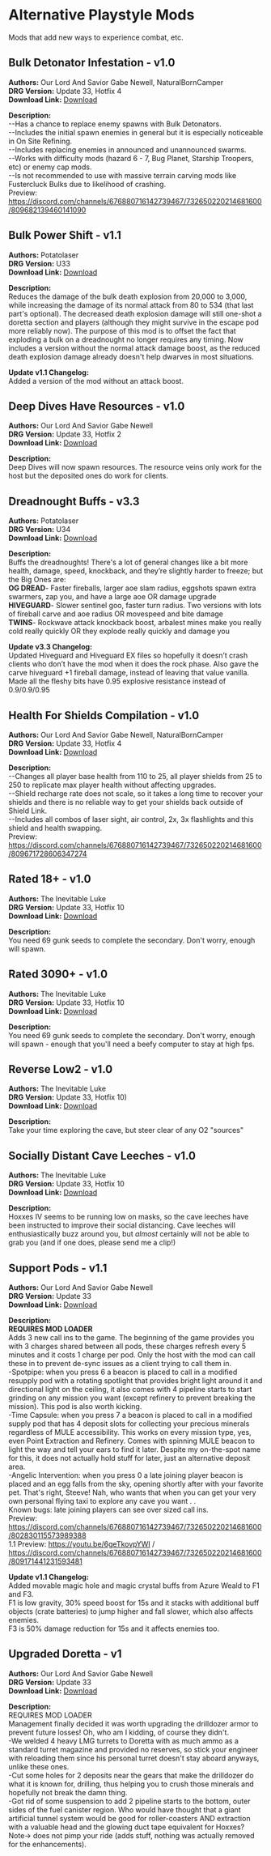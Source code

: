 # Alternative Playstyle Mods

Mods that add new ways to experience combat, etc.

<!-- mod list -->

## Bulk Detonator Infestation - v1.0
**Authors:** Our Lord And Savior Gabe Newell, NaturalBornCamper  
**DRG Version:** Update 33, Hotfix 4  
**Download Link:** [Download](https://github.com/ArcticEcho/DRG-Mods/raw/1419907276d205c78b48bc123874111edf812440/Gameplay/Gamemodes/Alternative%20playstyles/Bulk%20Detonator%20Infestation%20-%20V1.0%20_P.pak)  

**Description:**  
--Has a chance to replace enemy spawns with Bulk Detonators.  
--Includes the initial spawn enemies in general but it is especially noticeable in On Site Refining.  
--Includes replacing enemies in announced and unannounced swarms.    
--Works with difficulty mods (hazard 6 - 7, Bug Planet, Starship Troopers, etc) or enemy cap mods.  
--Is not recommended to use with massive terrain carving mods like Fustercluck Bulks due to likelihood of crashing.  
Preview: https://discord.com/channels/676880716142739467/732650220214681600/809682139460141090

## Bulk Power Shift - v1.1
**Authors:** Potatolaser  
**DRG Version:** U33  
**Download Link:** [Download](https://github.com/ArcticEcho/DRG-Mods/raw/c6b296a445a7f5e59d695a190cad5b991261e721/Gameplay/Gamemodes/Alternative%20playstyles/Bulk%20Power%20Shift%20-%20V1.1.zip)  

**Description:**  
Reduces the damage of the bulk death explosion from 20,000 to 3,000, while increasing the damage of its normal attack from 80 to 534 (that last part's optional). The decreased death explosion damage will still one-shot a doretta section and players (although they might survive in the escape pod more reliably now). The purpose of this mod is to offset the fact that exploding a bulk on a dreadnought no longer requires any timing. Now includes a version without the normal attack damage boost, as the reduced death explosion damage already doesn't help dwarves in most situations.

**Update v1.1 Changelog:**  
Added a version of the mod without an attack boost.

## Deep Dives Have Resources - v1.0
**Authors:** Our Lord And Savior Gabe Newell  
**DRG Version:** Update 33, Hotfix 2  
**Download Link:** [Download](https://github.com/ArcticEcho/DRG-Mods/raw/db3df3748dc39156b213cc248c41115d06de793b/Gameplay/Gamemodes/Alternative%20playstyles/Deep%20Dives%20Have%20Resources%20-%20V1.0%20_P.pak)  

**Description:**  
Deep Dives will now spawn resources.  The resource veins only work for the host but the deposited ones do work for clients.

## Dreadnought Buffs - v3.3
**Authors:** Potatolaser  
**DRG Version:** U34  
**Download Link:** [Download](https://github.com/ArcticEcho/DRG-Mods/raw/6d3fe89d9ef9e143f38b9edd9401cfc8a078ce23/Gameplay/Gamemodes/Alternative%20playstyles/Dreadnought%20Buffs%20-%20V3.3.zip)  

**Description:**  
Buffs the dreadnoughts! There's a lot of general changes like a bit more health, damage, speed, knockback, and they’re slightly harder to freeze; but the Big Ones are:  
**OG DREAD**- Faster fireballs, larger aoe slam radius, eggshots spawn extra swarmers, zap you, and have a large aoe OR damage upgrade  
**HIVEGUARD**- Slower sentinel goo, faster turn radius. Two versions with lots of fireball carve and aoe radius OR movespeed and bite damage  
**TWINS**- Rockwave attack knockback boost, arbalest mines make you really cold really quickly OR they explode really quickly and damage you

**Update v3.3 Changelog:**  
Updated Hiveguard and Hiveguard EX files so hopefully it doesn’t crash clients who don’t have the mod when it does the rock phase. Also gave the carve hiveguard +1 fireball damage, instead of leaving that value vanilla. Made all the fleshy bits have 0.95 explosive resistance instead of 0.9/0.9/0.95

## Health For Shields Compilation - v1.0
**Authors:** Our Lord And Savior Gabe Newell, NaturalBornCamper  
**DRG Version:** Update 33, Hotfix 4  
**Download Link:** [Download](https://github.com/ArcticEcho/DRG-Mods/raw/cb43fc479167ce410a2cec62d1e9444e9aba80a9/Gameplay/Gamemodes/Alternative%20playstyles/Health%20For%20Shields%20Compilation%20-%20V1.0.zip)  

**Description:**  
--Changes all player base health from 110 to 25, all player shields from 25 to 250 to replicate max player health without affecting upgrades.  
--Shield recharge rate does not scale, so it takes a long time to recover your shields and there is no reliable way to get your shields back outside of Shield Link.  
--Includes all combos of laser sight, air control, 2x, 3x flashlights and this shield and health swapping.  
Preview: https://discord.com/channels/676880716142739467/732650220214681600/809671728606347274

## Rated 18+ - v1.0
**Authors:** The Inevitable Luke  
**DRG Version:** Update 33, Hotfix 10  
**Download Link:** [Download](https://github.com/ArcticEcho/DRG-Mods/raw/e807e9956b4eb1685558371d32fac8b66ac85c1b/Gameplay/Gamemodes/Alternative%20playstyles/Rated%2018%2B%20-%20V1.0%20_P.pak)  

**Description:**  
You need 69 gunk seeds to complete the secondary. Don't worry, enough will spawn.

## Rated 3090+ - v1.0
**Authors:** The Inevitable Luke  
**DRG Version:** Update 33, Hotfix 10  
**Download Link:** [Download](https://github.com/ArcticEcho/DRG-Mods/raw/c03021fd52e47972dfaa565c6c4c061ef8b867fc/Gameplay/Gamemodes/Alternative%20playstyles/Rated%203090%2B%20-%20V1.0%20_P.pak)  

**Description:**  
You need 69 gunk seeds to complete the secondary. Don't worry, enough will spawn - enough that you'll need a beefy computer to stay at high fps.

## Reverse Low2 - v1.0
**Authors:** The Inevitable Luke  
**DRG Version:** Update 33, Hotfix 10)  
**Download Link:** [Download](https://github.com/ArcticEcho/DRG-Mods/raw/836bda9e1c8ad74f8468cad8a882569f4bb59673/Gameplay/Gamemodes/Alternative%20playstyles/Reverse%20Low2%20-%20V1.0%20_P.pak)  

**Description:**  
Take your time exploring the cave, but steer clear of any O2 "sources"

## Socially Distant Cave Leeches - v1.0
**Authors:** The Inevitable Luke  
**DRG Version:** Update 33, Hotfix 10  
**Download Link:** [Download](https://github.com/ArcticEcho/DRG-Mods/raw/a0edc22dce3185b15ad29204da2d538d768ac508/Gameplay/Gamemodes/Alternative%20playstyles/Socially%20Distant%20Cave%20Leeches%20-%20V1.0%20_P.pak)  

**Description:**  
Hoxxes IV seems to be running low on masks, so the cave leeches have been instructed to improve their social distancing. Cave leeches will enthusiastically buzz around you, but *almost* certainly will not be able to grab you (and if one does, please send me a clip!)

## Support Pods - v1.1
**Authors:** Our Lord And Savior Gabe Newell  
**DRG Version:** Update 33  
**Download Link:** [Download](https://github.com/ArcticEcho/DRG-Mods/raw/4cc16cdb57ec25575f71f4c74b6e608e89ce69ab/Gameplay/Gamemodes/Alternative%20playstyles/Support%20Pods%20-%20V1.1%20_P.pak)  

**Description:**  
**REQUIRES MOD LOADER**  
Adds 3 new call ins to the game. The beginning of the game provides you with 3 charges shared between all pods, these charges refresh every 5 minutes and it costs 1 charge per pod. Only the host with the mod can call these in to prevent de-sync issues as a client trying to call them in.  
-Spotpipe: when you press 6 a beacon is placed to call in a modified resupply pod with a rotating spotlight that provides bright light around it and directional light on the ceiling, it also comes with 4 pipeline starts to start grinding on any mission you want (except refinery to prevent breaking the mission). This pod is also worth kicking.  
-Time Capsule: when you press 7 a beacon is placed to call in a modified supply pod that has 4 deposit slots for collecting your precious minerals regardless of MULE accessibility. This works on every mission type, yes, even Point Extraction and Refinery. Comes with spinning MULE beacon to light the way and tell your ears to find it later. Despite my on-the-spot name for this, it does not actually hold stuff for later, just an alternative deposit area.  
-Angelic Intervention: when you press 0 a late joining player beacon is placed and an egg falls from the sky, opening shortly after with your favorite pet. That's right, Steeve! Nah, who wants that when you can get your very own personal flying taxi to explore any cave you want . .  
Known bugs: late joining players can see over sized call ins.  
Preview: https://discord.com/channels/676880716142739467/732650220214681600/802830115573989388  
1.1 Preview: https://youtu.be/6geTkovpYWI / https://discord.com/channels/676880716142739467/732650220214681600/809171441231593481

**Update v1.1 Changelog:**  
Added movable magic hole and magic crystal buffs from Azure Weald to F1 and F3.  
F1 is low gravity, 30% speed boost for 15s and it stacks with additional buff objects (crate batteries) to jump higher and fall slower, which also affects enemies.  
F3 is 50% damage reduction for 15s and it affects enemies too.

## Upgraded Doretta - v1
**Authors:** Our Lord And Savior Gabe Newell  
**DRG Version:** Update 33  
**Download Link:** [Download](https://github.com/ArcticEcho/DRG-Mods/raw/ef646ed72ccfef8de9aa1d3e2c98f430c9a48cdb/Gameplay/Gamemodes/Alternative%20playstyles/Upgraded%20Doretta%20-%20V1%20_P.pak)  

**Description:**  
REQUIRES MOD LOADER  
Management finally decided it was worth upgrading the drilldozer armor to prevent future losses!  Oh, who am I kidding, of course they didn't.  
-We welded 4 heavy LMG turrets to Doretta with as much ammo as a standard turret magazine and provided no reserves, so stick your engineer with reloading them since his personal turret doesn't stay aboard anyways, unlike these ones.  
-Cut some holes for 2 deposits near the gears that make the drilldozer do what it is known for, drilling, thus helping you to crush those minerals and hopefully not break the damn thing.  
-Got rid of some suspension to add 2 pipeline starts to the bottom, outer sides of the fuel canister region.  Who would have thought that a giant artificial tunnel system would be good for roller-coasters AND extraction with a valuable head and the glowing duct tape equivalent for Hoxxes?  
Note-> does not pimp your ride (adds stuff, nothing was actually removed for the enhancements).
